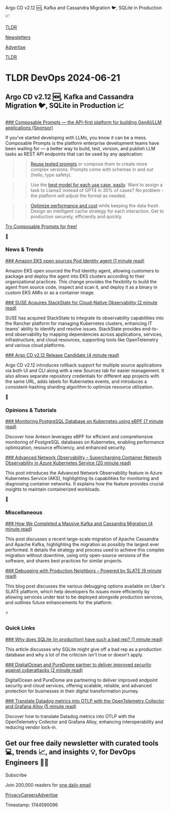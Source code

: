 Argo CD v2.12 🆕, Kafka and Cassandra Migration 🐦, SQLite in Production 📈

[TLDR](/)

[Newsletters](/newsletters)

[Advertise](https://advertise.tldr.tech/)

[TLDR](/)

# TLDR DevOps 2024-06-21

## Argo CD v2.12 🆕, Kafka and Cassandra Migration 🐦, SQLite in Production 📈

### 

[### Composable Prompts — the API-first platform for building GenAI/LLM applications (Sponsor)](https://composableprompts.com/?utm_source=TLDR&amp;utm_medium=DevOps-Newsletter&amp;utm_campaign=2024-06-21-Placement)

If you've started developing with LLMs, you know it can be a mess. Composable Prompts is the platform enterprise development teams have been waiting for — a better way to build, test, version, and publish LLM tasks as REST API endpoints that can be used by any application:

>> [Reuse tested prompts](https://composableprompts.com/?utm_source=TLDR&utm_medium=DevOps-Newsletter&utm_campaign=2024-06-21-Placement) or compose them to create more complex versions. Prompts come with schemas in and out (hello, type safety).

>> Use the [best model for each use case, easily](https://composableprompts.com/?utm_source=TLDR&utm_medium=DevOps-Newsletter&utm_campaign=2024-06-21-Placement). Want to assign a task to Llama2 instead of GPT4 in 30% of cases? No problem - the platform will adjust the format as needed.

>> [Optimize performance and cost](https://composableprompts.com/?utm_source=TLDR&utm_medium=DevOps-Newsletter&utm_campaign=2024-06-21-Placement) while keeping the data fresh. Design an intelligent cache strategy for each interaction. Get to production securely, efficiently and quickly.

[Try Composable Prompts for free!](https://composableprompts.com/?utm_source=TLDR&utm_medium=DevOps-Newsletter&utm_campaign=2024-06-21-Placement)

📱

### News & Trends

[### Amazon EKS open sources Pod Identity agent (1 minute read)](https://aws.amazon.com/about-aws/whats-new/2024/06/amazon-eks-open-sources-pod-identity-agent/?utm_source=tldrdevops)

Amazon EKS open sourced the Pod Identity agent, allowing customers to package and deploy the agent into EKS clusters according to their organizational practices. This change provides the flexibility to build the agent from source code, inspect and scan it, and deploy it as a binary in custom EKS AMIs or as a container image.

[### SUSE Acquires StackState for Cloud-Native Observability (2 minute read)](https://cloudnativenow.com/news/suse-acquires-stackstate-for-cloud-native-observability/?utm_source=tldrdevops)

SUSE has acquired StackState to integrate its observability capabilities into the Rancher platform for managing Kubernetes clusters, enhancing IT teams' ability to identify and resolve issues. StackState provides end-to-end observability by mapping dependencies across applications, services, infrastructure, and cloud resources, supporting tools like OpenTelemetry and various cloud platforms.

[### Argo CD v2.12 Release Candidate (4 minute read)](https://blog.argoproj.io/argo-cd-v2-12-release-candidate-90793368bfb5?utm_source=tldrdevops)

Argo CD v2.12 introduces rollback support for multiple source applications via both UI and CLI along with a new Sources tab for easier management. It also allows separate repository credentials for different app projects with the same URL, adds labels for Kubernetes events, and introduces a consistent-hashing sharding algorithm to optimize resource utilization.

🚀

### Opinions & Tutorials

[### Monitoring PostgreSQL Database on Kubernetes using eBPF (7 minute read)](https://getanteon.com/blog/monitoring-postgre-sql-database-on-kubernetes-using-ebpf/?utm_source=tldrdevops)

Discover how Anteon leverages eBPF for efficient and comprehensive monitoring of PostgreSQL databases on Kubernetes, enabling performance optimization, resource efficiency, and enhanced security.

[### Advanced Network Observability – Supercharging Container Network Observability in Azure Kubernetes Service (20 minute read)](https://pixelrobots.co.uk/2024/06/advanced-network-observability-supercharging-container-network-observability-in-azure-kubernetes-service-aks/?utm_source=tldrdevops)

This post introduces the Advanced Network Observability feature in Azure Kubernetes Service (AKS), highlighting its capabilities for monitoring and diagnosing container networks. It explains how the feature provides crucial insights to maintain containerized workloads.

🎁

### Miscellaneous

[### How We Completed a Massive Kafka and Cassandra Migration (4 minute read)](https://thenewstack.io/how-we-completed-a-massive-kafka-and-cassandra-migration/?utm_source=tldrdevops)

This post discusses a recent large-scale migration of Apache Cassandra and Apache Kafka, highlighting the migration as possibly the largest ever performed. It details the strategy and process used to achieve this complex migration without downtime, using only open-source versions of the software, and shares best practices for similar projects.

[### Debugging with Production Neighbors – Powered by SLATE (9 minute read)](https://www.uber.com/en-SK/blog/debugging-with-production-neighbors/?utm_source=tldrdevops)

This blog post discusses the various debugging options available on Uber's SLATE platform, which help developers fix issues more efficiently by allowing services under test to be deployed alongside production services, and outlines future enhancements for the platform.

⚡️

### Quick Links

[### Why does SQLite (in production) have such a bad rep? (1 minute read)](https://avi.im/blag/2024/sqlite-bad-rep/?utm_source=tldrdevops)

This article discusses why SQLite might give off a bad rep as a production database and why a lot of the criticism isn't true or doesn't apply.

[### DigitalOcean and PureDome partner to deliver improved security against cyberattacks (2 minute read)](https://www.digitalocean.com/blog/digitalocean-puredome-partner-improved-security?utm_source=tldrdevops)

DigitalOcean and PureDome are partnering to deliver improved endpoint security and cloud services, offering scalable, reliable, and advanced protection for businesses in their digital transformation journey.

[### Translate Datadog metrics into OTLP with the OpenTelemetry Collector and Grafana Alloy (5 minute read)](https://grafana.com/blog/2024/06/18/translate-datadog-metrics-into-otlp-with-the-opentelemetry-collector-and-grafana-alloy/?utm_source=tldrdevops)

Discover how to translate Datadog metrics into OTLP with the OpenTelemetry Collector and Grafana Alloy, enhancing interoperability and reducing vendor lock-in.

## Get our free daily newsletter with curated tools 💻, trends 📈, and insights 💡, for DevOps Engineers 👨‍💻

Subscribe

Join 200,000 readers for [one daily email](/api/latest/devops)

[Privacy](/privacy)[Careers](https://jobs.ashbyhq.com/tldr.tech)[Advertise](/devops/advertise)

Timestamp: 1744590096